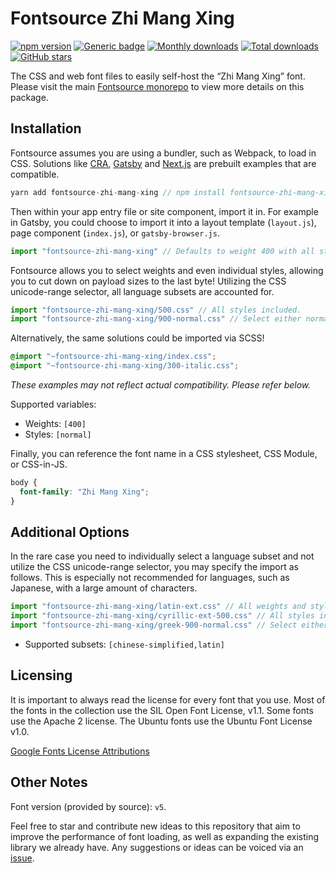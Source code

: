 # Fontsource Zhi Mang Xing

[![npm version](https://badge.fury.io/js/fontsource-zhi-mang-xing.svg)](https://www.npmjs.com/package/fontsource-zhi-mang-xing) [![Generic badge](https://img.shields.io/badge/fontsource-passing-brightgreen)](https://github.com/fontsource/fontsource) [![Monthly downloads](https://badgen.net/npm/dm/fontsource-zhi-mang-xing)](https://github.com/fontsource/fontsource) [![Total downloads](https://badgen.net/npm/dt/fontsource-zhi-mang-xing)](https://github.com/fontsource/fontsource) [![GitHub stars](https://img.shields.io/github/stars/DecliningLotus/fontsource.svg?style=social&label=Star)](https://github.com/fontsource/fontsource/stargazers)

The CSS and web font files to easily self-host the “Zhi Mang Xing” font. Please visit the main [Fontsource monorepo](https://github.com/fontsource/fontsource) to view more details on this package.

## Installation

Fontsource assumes you are using a bundler, such as Webpack, to load in CSS. Solutions like [CRA](https://create-react-app.dev/), [Gatsby](https://www.gatsbyjs.org/) and [Next.js](https://nextjs.org/) are prebuilt examples that are compatible.

```javascript
yarn add fontsource-zhi-mang-xing // npm install fontsource-zhi-mang-xing
```

Then within your app entry file or site component, import it in. For example in Gatsby, you could choose to import it into a layout template (`layout.js`), page component (`index.js`), or `gatsby-browser.js`.

```javascript
import "fontsource-zhi-mang-xing" // Defaults to weight 400 with all styles included.
```

Fontsource allows you to select weights and even individual styles, allowing you to cut down on payload sizes to the last byte! Utilizing the CSS unicode-range selector, all language subsets are accounted for.

```javascript
import "fontsource-zhi-mang-xing/500.css" // All styles included.
import "fontsource-zhi-mang-xing/900-normal.css" // Select either normal or italic.
```

Alternatively, the same solutions could be imported via SCSS!

```scss
@import "~fontsource-zhi-mang-xing/index.css";
@import "~fontsource-zhi-mang-xing/300-italic.css";
```

_These examples may not reflect actual compatibility. Please refer below._

Supported variables:

- Weights: `[400]`
- Styles: `[normal]`

Finally, you can reference the font name in a CSS stylesheet, CSS Module, or CSS-in-JS.

```css
body {
  font-family: "Zhi Mang Xing";
}
```

## Additional Options

In the rare case you need to individually select a language subset and not utilize the CSS unicode-range selector, you may specify the import as follows. This is especially not recommended for languages, such as Japanese, with a large amount of characters.

```javascript
import "fontsource-zhi-mang-xing/latin-ext.css" // All weights and styles included.
import "fontsource-zhi-mang-xing/cyrillic-ext-500.css" // All styles included.
import "fontsource-zhi-mang-xing/greek-900-normal.css" // Select either normal or italic.
```

- Supported subsets: `[chinese-simplified,latin]`

## Licensing

It is important to always read the license for every font that you use.
Most of the fonts in the collection use the SIL Open Font License, v1.1. Some fonts use the Apache 2 license. The Ubuntu fonts use the Ubuntu Font License v1.0.

[Google Fonts License Attributions](https://fonts.google.com/attribution)

## Other Notes

Font version (provided by source): `v5`.

Feel free to star and contribute new ideas to this repository that aim to improve the performance of font loading, as well as expanding the existing library we already have. Any suggestions or ideas can be voiced via an [issue](https://github.com/fontsource/fontsource/issues).
